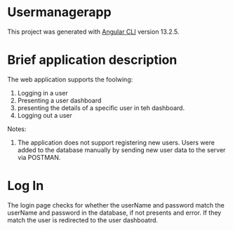 # Usermanagerapp

This project was generated with [Angular CLI](https://github.com/angular/angular-cli) version 13.2.5.

# Brief application description

The web application supports the foolwing:
1. Logging in a user
2. Presenting a user dashboard
3. presenting the details of a specific user in teh dashboard.
4. Logging out a user

Notes:
1. The application does not support registering new users. Users were added to the database manually by sending new user data to the server via POSTMAN.

# Log In
The login page checks for whether the userName and password match the userName and password in the database, if not presents and error. If they match the user is redirected to the user dashboatrd.


